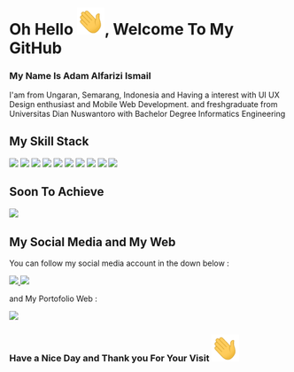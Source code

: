 # Oh Hello <img src="https://raw.githubusercontent.com/ABSphreak/ABSphreak/master/gifs/Hi.gif" width="50">, Welcome To My GitHub

### My Name Is Adam Alfarizi Ismail

I'am from Ungaran, Semarang, Indonesia and Having a interest with UI UX Design enthusiast and Mobile Web Development.
and freshgraduate from Universitas Dian Nuswantoro with Bachelor Degree Informatics Engineering

## My Skill Stack
<img src="https://img.shields.io/badge/android%20-%3DDC84.svg?&style=for-the-badge&logo=android&logoColor=white"/> <img src="https://img.shields.io/badge/android_kotlin-7F52FF?style=for-the-badge&logo=kotlin&logoColor=white"/> <img src="https://img.shields.io/badge/android_flutter-02569B?style=for-the-badge&logo=flutter&logoColor=white"/> <img src="https://img.shields.io/badge/reactJs-61DAFB?style=for-the-badge&logo=react&logoColor=white"/> <img src="https://img.shields.io/badge/laravel-FF2D20?style=for-the-badge&logo=laravel&logoColor=white"/> <img src="https://img.shields.io/badge/php-777BB4?style=for-the-badge&logo=php&logoColor=white"/> <img src="https://img.shields.io/badge/javascript-F7DF1E?style=for-the-badge&logo=javascript&logoColor=white"/> <img src="https://img.shields.io/badge/vuejs-4FC08D?style=for-the-badge&logo=vue.js&logoColor=white"/> <img src="https://img.shields.io/badge/mysql-4479A1?style=for-the-badge&logo=mysql&logoColor=white"/> <img src="https://img.shields.io/badge/golang-00ADD8?style=for-the-badge&logo=go&logoColor=white"/> 

## Soon To Achieve
<img src="https://img.shields.io/badge/android_react_native-61DAFB?style=for-the-badge&logo=android&logoColor=black"/> 

## My Social Media and My Web
You can follow my social media account in the down below :

<a href="https://www.instagram.com/aaiyangasli/?hl=id"><img src="https://img.shields.io/badge/Instagram-E4405F?style=for-the-badge&logo=instagram&logoColor=white"/> </a>
<a href="https://www.linkedin.com/in/adalf26/"><img src="https://img.shields.io/badge/Linkedin-0A66C2?style=for-the-badge&logo=linkedin&logoColor=white"/> </a>

and My Portofolio Web : 

<a href="https://adamalfarizi.site/"><img src="https://img.shields.io/badge/My_Web-0A66C2?style=for-the-badge&logo=googlechrome&logoColor=white"/></a>
### Have a Nice Day and Thank you For Your Visit <img src="https://raw.githubusercontent.com/ABSphreak/ABSphreak/master/gifs/Hi.gif" width="50">
